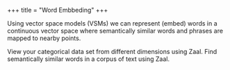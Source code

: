 +++
title = "Word Embbeding"
+++

Using vector space models (VSMs) we can represent (embed) words in a continuous vector space where semantically similar words and phrases are mapped to nearby points.

View your categorical data set from different dimensions using Zaal. Find semantically similar
words in a corpus of text using Zaal.
